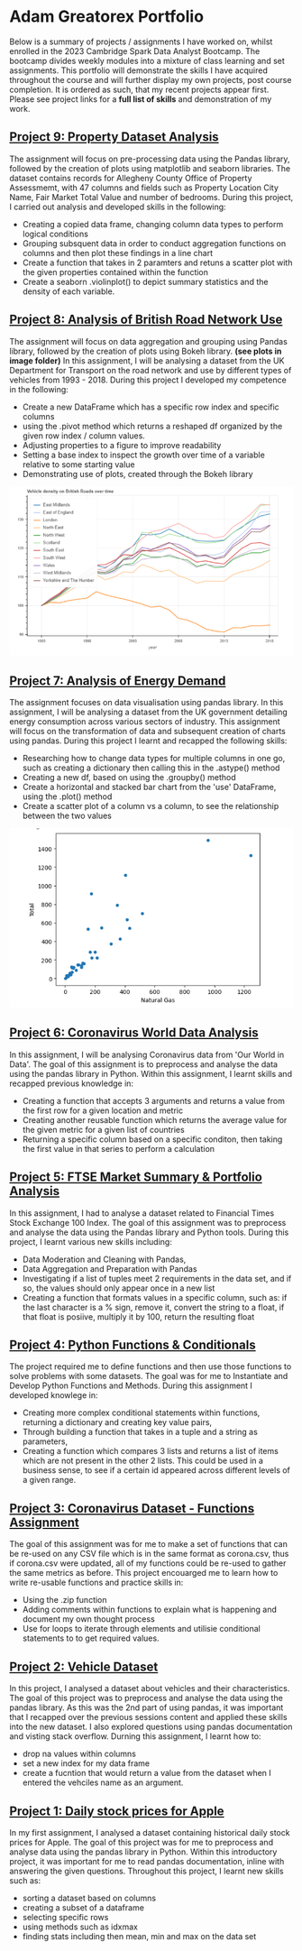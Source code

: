 # Adam Greatorex Portfolio

Below is a summary of projects / assignments I have worked on, whilst enrolled in the 2023 Cambridge Spark Data Analyst Bootcamp. The bootcamp divides weekly modules into a mixture of class learning and set assignments. This portfolio will demonstrate the skills I have acquired throughout the course and will further display my own projects, post course completion. It is ordered as such, that my recent projects appear first.
Please see project links for a **full list of skills** and demonstration of my work.

## [Project 9: Property Dataset Analysis]()
The assignment will focus on pre-processing data using the Pandas library, followed by the creation of plots using matplotlib and seaborn libraries. The dataset contains records for Allegheny County Office of Property Assessmemt, with 47 columns and fields such as Property Location City
Name, Fair Market Total Value and number of bedrooms.  During this project, I carried out analysis and developed skills in the following:
 - Creating a copied data frame, changing column data types to perform logical conditions 
 - Grouping subsquent data in order to conduct aggregation functions on columns and then plot these findings in a line chart
 - Create a function that takes in 2 paramters and retuns a scatter plot with the given properties contained within the function
 - Create a seaborn .violinplot() to depict summary statistics and the density of each variable.

## [Project 8: Analysis of British Road Network Use](https://github.com/adamgreatorex01/portfolio/blob/main/British%20Road%20Network%20Use.ipynb)
The assignment will focus on data aggregation and grouping using Pandas library, followed by the creation of plots using Bokeh library. **(see plots in image folder)** In this assignment, I will be analysing a dataset from the UK Department for Transport on the road network and use by different types of vehicles from 1993 - 2018. During this project I developed my competence in the following: 
 - Create a new DataFrame which has a specific row index and specific columns
 - using the .pivot method which returns a reshaped df organized by the given row index / column values.
 - Adjusting properties to a figure to improve readability
 - Setting a base index to inspect the growth over time of a variable relative to some starting value
 - Demonstrating use of plots, created through the Bokeh library
 
 <img src="images/bokeh 3 vehicle density on british roads over time.png">

## [Project 7: Analysis of Energy Demand](https://github.com/adamgreatorex01/portfolio/blob/main/Analysis%20of%20Energy%20Demand.ipynb)
The assignment focuses on data visualisation using pandas library. In this assignment, I will be analysing a dataset from the UK government detailing energy consumption across various sectors of industry. This assignment will focus on the transformation of data and subsequent creation of charts using pandas. During this project I learnt and recapped the following skills:
- Researching how to change data types for multiple columns in one go, such as creating a dictionary then calling this in the .astype() method
- Creating a new df, based on using the .groupby() method
- Create a horizontal and stacked bar chart from the 'use' DataFrame, using the .plot() method
- Create a scatter plot of a column vs a column, to see the relationship between the two values
<img src="images/Natural Gas v Total Scatter Plot.png">

## [Project 6: Coronavirus World Data Analysis](https://github.com/adamgreatorex01/portfolio/blob/main/Coronavirus%20World%20Data%20Analysis.ipynb)
In this assignment, I will be analysing Coronavirus data from 'Our World in Data'. The goal of this assignment is to preprocess and analyse the data using the pandas library in Python. Within this assignment, I learnt skills and recapped previous knowledge in:
- Creating a function that accepts 3 arguments and returns a value from the first row for a given location and metric
- Creating another reusable function which returns the average value for the given metric for a given list of countries
- Returning a specific column based on a specific conditon, then taking the first value in that series to perform a calculation

## [Project 5: FTSE Market Summary & Portfolio Analysis](https://github.com/adamgreatorex01/portfolio/blob/main/ftse%20100%20analysis.ipynb)
In this assignment, I had to analyse a dataset related to Financial Times Stock Exchange 100 Index. The goal of this assignment was to preprocess and analyse the data using the Pandas library and Python tools. During this project, I learnt various new skills including:
- Data Moderation and Cleaning with Pandas, 
- Data Aggregation and Preparation with Pandas 
- Investigating if a list of tuples meet 2 requirements in the data set, and if so, the values should only appear once in a new list
- Creating a function that formats values in a specific column, such as: if the last character is a % sign, remove it, convert the string to a float, if that float is posiive, multiply it by 100, return the resulting float

## [Project 4: Python Functions & Conditionals](https://github.com/adamgreatorex01/portfolio/blob/main/functions%20and%20conditionals%20assignment.ipynb)
The project required me to define functions and then use those functions to solve problems with some datasets. The goal was for me to Instantiate and Develop Python Functions and Methods. During this assignment I developed knowlege in:
- Creating more complex conditional statements within functions, returning a dictionary and creating key value pairs, 
- Through building a function that takes in a tuple and a string as parameters, 
- Creating a function which compares 3 lists and returns a list of items which are not present in the other 2 lists. This could be used in a business sense, to see if a certain id appeared across different levels of a given range.

## [Project 3: Coronavirus Dataset - Functions Assignment](https://github.com/adamgreatorex01/portfolio/blob/main/functions%20coronavirus%20data%20set.ipynb)
The goal of this assignment was for me to make a set of functions that can be re-used on any CSV file which is in the same format as corona.csv, thus if corona.csv were updated, all of my functions could be re-used to gather the same metrics as before. This project encouarged me to learn how to write re-usable functions and practice skills in:
- Using the .zip function 
- Adding comments within functions to explain what is happening and document my own thought process 
- Use for loops to iterate through elements and utilisie conditional statements to to get required values.

## [Project 2: Vehicle Dataset](https://github.com/adamgreatorex01/portfolio/blob/main/Vehicle%20Dataset.ipynb) 
In this project, I analysed a dataset about vehicles and their characteristics. The goal of this project was to preprocess and analyse the data using the pandas library. As this was the 2nd part of using pandas, it was important that I recapped over the previous sessions content and applied these skills into the new dataset. I also explored questions using pandas documentation and visting stack overflow.
Durning this assignment, I learnt how to:
- drop na values within columns
- set a new index for my data frame
- create a fucntion that would return a value from the dataset when I entered the vehciles name as an argument.

## [Project 1: Daily stock prices for Apple](https://github.com/adamgreatorex01/portfolio/blob/main/stock%20analysis.ipynb)
In my first assignment, I analysed a dataset containing historical daily stock prices for Apple. The goal of this project was for me to preprocess and analyse data using the pandas library in Python. Within this introductory project, it was important for me to read pandas documentation, inline with answering the given questions. 
Throughout this project, I learnt new skills such as:
- sorting a dataset based on columns
- creating a subset of a dataframe
- selecting specific rows
- using methods such as idxmax
- finding stats including then mean, min and max on the data set


